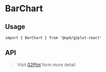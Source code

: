 # BarChart

## Usage

```tsx | pure
import { BarChart } from '@opd/g2plot-react'
```

## API

<API id="BarChart"></API>

> Visit [G2Plot](https://g2plot.antv.antgroup.com/api/plot-api) form more detail
